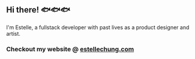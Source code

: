 ## Hi there! 🐟🐟🐟

I'm Estelle, a fullstack developer with past lives as a product designer and artist.
### Checkout my website @ [estellechung.com](https://estellechung.com/)

<!--
**munchie-babbit/munchie-babbit** is a ✨ _special_ ✨ repository because its `README.md` (this file) appears on your GitHub profile.

Here are some ideas to get you started:

- 🔭 I’m currently working on ...
- 🌱 I’m currently learning ...
- 👯 I’m looking to collaborate on ...
- 🤔 I’m looking for help with ...
- 💬 Ask me about ...
- 📫 How to reach me: ...
- 😄 Pronouns: ...
- ⚡ Fun fact: ...
-->
